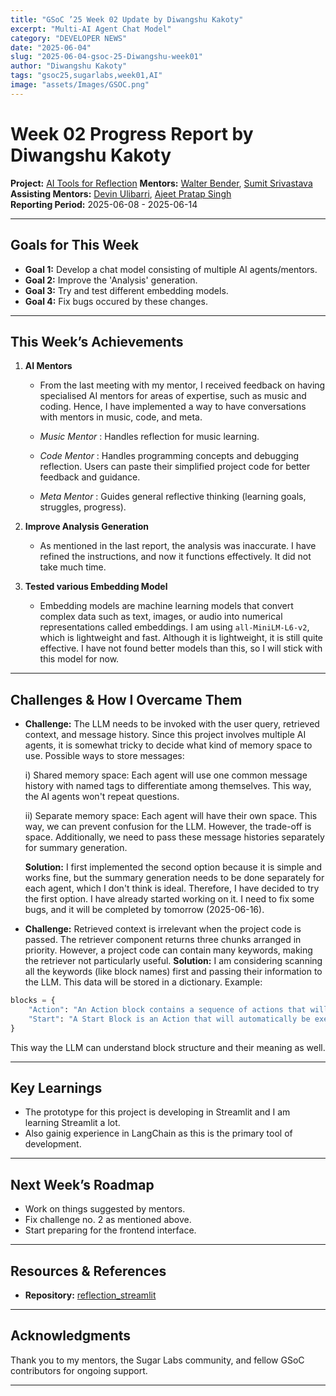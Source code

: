 ```yaml
---
title: "GSoC ’25 Week 02 Update by Diwangshu Kakoty"
excerpt: "Multi-AI Agent Chat Model"
category: "DEVELOPER NEWS"
date: "2025-06-04"
slug: "2025-06-04-gsoc-25-Diwangshu-week01"
author: "Diwangshu Kakoty"
tags: "gsoc25,sugarlabs,week01,AI"
image: "assets/Images/GSOC.png"
---
```


<!-- markdownlint-disable -->

# Week 02 Progress Report by Diwangshu Kakoty

**Project:** [AI Tools for Reflection](https://github.com/Commanderk3/reflection_ai)
**Mentors:** [Walter Bender](https://github.com/walterbender), [Sumit Srivastava](https://github.com/sum2it)  
**Assisting Mentors:** [Devin Ulibarri](https://github.com/pikurasa), [Ajeet Pratap Singh](https://github.com/apsinghdev)  
**Reporting Period:** 2025-06-08 - 2025-06-14  

---

## Goals for This Week

- **Goal 1:** Develop a chat model consisting of multiple AI agents/mentors.
- **Goal 2:** Improve the 'Analysis' generation.
- **Goal 3:** Try and test different embedding models.
- **Goal 4:** Fix bugs occured by these changes.

---

## This Week’s Achievements

1. **AI Mentors**  
   - From the last meeting with my mentor, I received feedback on having specialised AI mentors for areas of expertise, such as music and coding. Hence, I have implemented a way to have conversations with mentors in music, code, and meta.

   - *Music Mentor* : Handles reflection for music learning.

   - *Code Mentor* : Handles programming concepts and debugging reflection. Users can paste their simplified project code for better feedback and guidance.

   - *Meta Mentor* : Guides general reflective thinking (learning goals, struggles, progress).

2. **Improve Analysis Generation**  
   - As mentioned in the last report, the analysis was inaccurate. I have refined the instructions, and now it functions effectively. It did not take much time.

3. **Tested various Embedding Model**  
   - Embedding models are machine learning models that convert complex data such as text, images, or audio into numerical representations called embeddings. I am using `all-MiniLM-L6-v2`, which is lightweight and fast. Although it is lightweight, it is still quite effective. I have not found better models than this, so I will stick with this model for now. 

---

## Challenges & How I Overcame Them

- **Challenge:** The LLM needs to be invoked with the user query, retrieved context, and message history. Since this project involves multiple AI agents, it is somewhat tricky to decide what kind of memory space to use. Possible ways to store messages:

  i) Shared memory space: Each agent will use one common message history with named tags to differentiate among themselves. This way, the AI agents won't repeat questions.

  ii) Separate memory space: Each agent will have their own space. This way, we can prevent confusion for the LLM. However, the trade-off is space. Additionally, we need to pass these message histories separately for summary generation.

  **Solution:** I first implemented the second option because it is simple and works fine, but the summary generation needs to be done separately for each agent, which I don't think is ideal. Therefore, I have decided to try the first option. I have already started working on it. I need to fix some bugs, and it will be completed by tomorrow (2025-06-16).

- **Challenge:** Retrieved context is irrelevant when the project code is passed. The retriever component returns three chunks arranged in priority. However, a project code can contain many keywords, making the retriever not particularly useful.
  **Solution:** I am considering scanning all the keywords (like block names) first and passing their information to the LLM. This data will be stored in a dictionary. Example:

```python
blocks = {
    "Action": "An Action block contains a sequence of actions that will only be executed when the block is referred to by something else, such as a start block.",
    "Start": "A Start Block is an Action that will automatically be executed once the start button is pressed."
}
```
This way the LLM can understand block structure and their meaning as well.

---

## Key Learnings

- The prototype for this project is developing in Streamlit and I am learning Streamlit a lot.
- Also gainig experience in LangChain as this is the primary tool of development.

---

## Next Week’s Roadmap

- Work on things suggested by mentors.
- Fix challenge no. 2 as mentioned above.
- Start preparing for the frontend interface.

---

## Resources & References

- **Repository:** [reflection_streamlit](https://github.com/Commanderk3/reflection_streamlit)


---

## Acknowledgments

Thank you to my mentors, the Sugar Labs community, and fellow GSoC contributors for ongoing support.

---